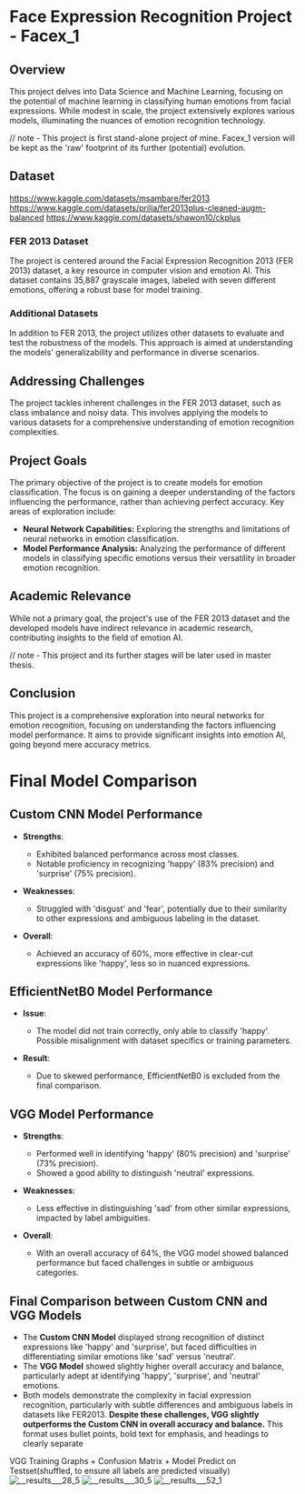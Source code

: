 # Face Expression Recognition Project - Facex_1

## Overview

This project delves into Data Science and Machine Learning, focusing on the potential of machine learning in classifying human emotions from facial expressions. While modest in scale, the project extensively explores various models, illuminating the nuances of emotion recognition technology.

// note - This project is first stand-alone project of mine. Facex_1 version will be kept as the 'raw' footprint of its further (potential) evolution.

## Dataset
https://www.kaggle.com/datasets/msambare/fer2013
https://www.kaggle.com/datasets/prilia/fer2013plus-cleaned-augm-balanced
https://www.kaggle.com/datasets/shawon10/ckplus


### FER 2013 Dataset

The project is centered around the Facial Expression Recognition 2013 (FER 2013) dataset, a key resource in computer vision and emotion AI. This dataset contains 35,887 grayscale images, labeled with seven different emotions, offering a robust base for model training. 

### Additional Datasets

In addition to FER 2013, the project utilizes other datasets to evaluate and test the robustness of the models. This approach is aimed at understanding the models' generalizability and performance in diverse scenarios.

## Addressing Challenges

The project tackles inherent challenges in the FER 2013 dataset, such as class imbalance and noisy data. This involves applying the models to various datasets for a comprehensive understanding of emotion recognition complexities.

## Project Goals

The primary objective of the project is to create models for emotion classification. The focus is on gaining a deeper understanding of the factors influencing the performance, rather than achieving perfect accuracy. Key areas of exploration include:

- **Neural Network Capabilities:** Exploring the strengths and limitations of neural networks in emotion classification.
- **Model Performance Analysis:** Analyzing the performance of different models in classifying specific emotions versus their versatility in broader emotion recognition.

## Academic Relevance

While not a primary goal, the project's use of the FER 2013 dataset and the developed models have indirect relevance in academic research, contributing insights to the field of emotion AI.

// note - This project and its further stages will be later used in master thesis.

## Conclusion

This project is a comprehensive exploration into neural networks for emotion recognition, focusing on understanding the factors influencing model performance. It aims to provide significant insights into emotion AI, going beyond mere accuracy metrics.

# Final Model Comparison

## Custom CNN Model Performance

- **Strengths**:
  - Exhibited balanced performance across most classes.
  - Notable proficiency in recognizing 'happy' (83% precision) and 'surprise' (75% precision).

- **Weaknesses**:
  - Struggled with 'disgust' and 'fear', potentially due to their similarity to other expressions and ambiguous labeling in the dataset.

- **Overall**:
  - Achieved an accuracy of 60%, more effective in clear-cut expressions like 'happy', less so in nuanced expressions.

## EfficientNetB0 Model Performance

- **Issue**:
  - The model did not train correctly, only able to classify 'happy'. Possible misalignment with dataset specifics or training parameters.

- **Result**:
  - Due to skewed performance, EfficientNetB0 is excluded from the final comparison.

## VGG Model Performance

- **Strengths**:
  - Performed well in identifying 'happy' (80% precision) and 'surprise' (73% precision).
  - Showed a good ability to distinguish 'neutral' expressions.

- **Weaknesses**:
  - Less effective in distinguishing 'sad' from other similar expressions, impacted by label ambiguities.

- **Overall**:
  - With an overall accuracy of 64%, the VGG model showed balanced performance but faced challenges in subtle or ambiguous categories.

## Final Comparison between Custom CNN and VGG Models

- The **Custom CNN Model** displayed strong recognition of distinct expressions like 'happy' and 'surprise', but faced difficulties in differentiating similar emotions like 'sad' versus 'neutral'.
- The **VGG Model** showed slightly higher overall accuracy and balance, particularly adept at identifying 'happy', 'surprise', and 'neutral' emotions.
- Both models demonstrate the complexity in facial expression recognition, particularly with subtle differences and ambiguous labels in datasets like FER2013. **Despite these challenges, VGG slightly outperforms the Custom CNN in overall accuracy and balance.**
This format uses bullet points, bold text for emphasis, and headings to clearly separate 

VGG Training Graphs + Confusion Matrix + Model Predict on Testset(shuffled, to ensure all labels are predicted visually)
![__results___28_5](https://github.com/lukeanddata/facex_1/assets/101431694/fcc5b823-43ae-440d-b60e-723033b7c557)
![__results___30_5](https://github.com/lukeanddata/facex_1/assets/101431694/829023e9-9a41-4210-848a-23d6570a08f5)
![__results___52_1](https://github.com/lukeanddata/facex_1/assets/101431694/510b2c20-a719-4cef-bea7-1f8039df999b)




